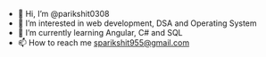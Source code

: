- 👋 Hi, I’m @parikshit0308
- 👀 I’m interested in web development, DSA and Operating System
- 🌱 I’m currently learning Angular, C# and SQL
- 📫 How to reach me sparikshit955@gmail.com


<!---
parikshit0308/parikshit0308 is a ✨ special ✨ repository because its `README.md` (this file) appears on your GitHub profile.
You can click the Preview link to take a look at your changes.
--->
